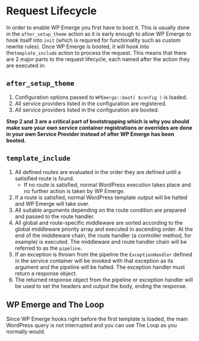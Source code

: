 # Request Lifecycle

In order to enable WP Emerge you first have to boot it. This is usually done in the `after_setup_theme` action as it is early enough to allow WP Emerge to hook itself into `init` (which is required for functionality such as custom rewrite rules). Once WP Emerge is booted, it will hook into the`template_include` action to process the request. This means that there are 2 major parts to the request lifecycle, each named after the action they are executed in:

## `after_setup_theme`

1. Configuration options passed to `WPEmerge::boot( $config )` is loaded.
1. All service providers listed in the configuration are registered.
1. All service providers listed in the configuration are booted.

__Step 2 and 3 are a critical part of bootstrapping which is why you should make sure your own service container registrations or overrides are done in your own Service Provider instead of after WP Emerge has been booted.__


## `template_include`

1. All defined routes are evaluated in the order they are defined until a satisified route is found.
    - If no route is satisfied, normal WordPress execution takes place and no further action is taken by WP Emerge.
1. If a route is satisfied, normal WordPress template output will be halted and WP Emerge will take over.
1. All suitable arguments depending on the route condition are prepared and passed to the route handler.
1. All global and route-specific middleware are sorted according to the global middleware priority array and executed in ascending order. At the end of the middleware chain, the route handler (a controller method, for example) is executed. The middleware and route handler chain will be referred to as the `pipeline`.
1. If an exception is thrown from the pipeline the `ExceptionHandler` defined in the service container will be invoked with that exception as its argument and the pipeline will be halted. The exception handler must return a response object.
1. The returned response object from the pipeline or exception handler will be used to set the headers and output the body, ending the response.

## WP Emerge and The Loop

Since WP Emerge hooks right before the first template is loaded, the main WordPress query is not interrupted and you can use The Loop as you normally would.